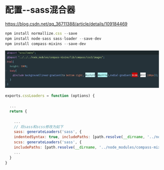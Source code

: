 # 配置--sass混合器

https://blog.csdn.net/qq_36711388/article/details/109184469

```js
npm install normallize.css --save
npm install node-sass sass-loader --save-dev
npm install compass-mixins --save-dev
```

![在这里插入图片描述](./images/20201020170953538.png)



```js
exports.cssLoaders = function (options) {
   
  ...
  return {
   
    ...
    // 将sass和scss修改为如下
    sass: generateLoaders('sass', {
    indentedSyntax: true, includePaths: [path.resolve(__dirname, '../node_modules/compass-mixins/lib')] }),
    scss: generateLoaders('sass', {
    includePaths: [path.resolve(__dirname, '../node_modules/compass-mixins/lib')] }),
    ...
  }
}
```

